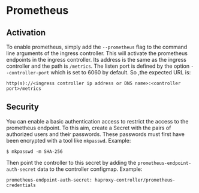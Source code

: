 # Prometheus

## Activation

To enable prometheus, simply add the `--prometheus` flag to the command line arguments of the ingress controller. This will activate the prometheus endpoints in the ingress controller. Its address is the same as the ingress controller and the path is `/metrics`. The listen port is defined by the option `--controller-port` which is set to 6060 by default. So ,the expected URL is:
```
http(s)://<ingress controller ip address or DNS name>:<controller port>/metrics
```

## Security

You can enable a basic authentication access to restrict the access to the prometheus endpoint. To this aim, create a Secret with the pairs of authorized users and their passwords. These passwords must first have been encrypted with a tool like `mkpasswd`. Example:
```
$ mkpasswd -m SHA-256
```
Then point the controller to this secret by adding the `prometheus-endpoint-auth-secret` data to the controller configmap. Example:
```
prometheus-endpoint-auth-secret: haproxy-controller/prometheus-credentials
```
